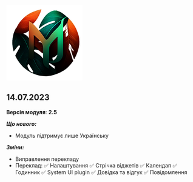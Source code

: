 <img src="https://raw.githubusercontent.com/kazhemons/CNtoRU/main/img/Logo.png">

## 14.07.2023 ##

**Версія модуля**: **2.5**

***Що нового:***
- Модуль підтримує лише Українську

***Зміни:***
- Виправлення перекладу
- Переклад:
  ✅ Налаштування
  ✅ Стрічка віджетів
  ✅ Календап
  ✅ Годинник
  ✅ System UI plugin
  ✅ Довідка та відгук
  ✅ Повiдомлення
